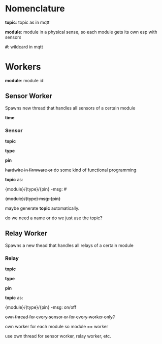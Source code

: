 # Nomenclature
__topic__: topic as in mqtt <p>
__module__: module in a physical sense, so each module gets its own esp with sensors <p>
__#__: wildcard in mqtt

# Workers
__module__: module id <p>

## Sensor Worker
Spawns new thread that handles all sensors of a certain module <p>
__time__ <p>

### Sensor
__topic__ <p>
__type__ <p>
__pin__ <p>
~~hardwire in firmware or~~ do some kind of functional programming <p>
__topic__ as: <p>
{module}/{type}/{pin} -msg: # <p>
~~{module}/{type}  msg: {pin}~~ <p>
maybe generate __topic__ automatically. <p>
do we need a name or do we just use the topic? <p>


## Relay Worker
Spawns a new thead that handles all relays of a certain module <p>

### Relay
__topic__ <p>
__type__ <p>
__pin__ <p>

__topic__ as: <p>
{module}/{type}/{pin} -msg: on/off <p>
  
  
  
~~own thread for every sensor or for every worker only?~~ <p>
own worker for each module so module == worker <p>
use own thread for sensor worker, relay worker, etc. <p>
